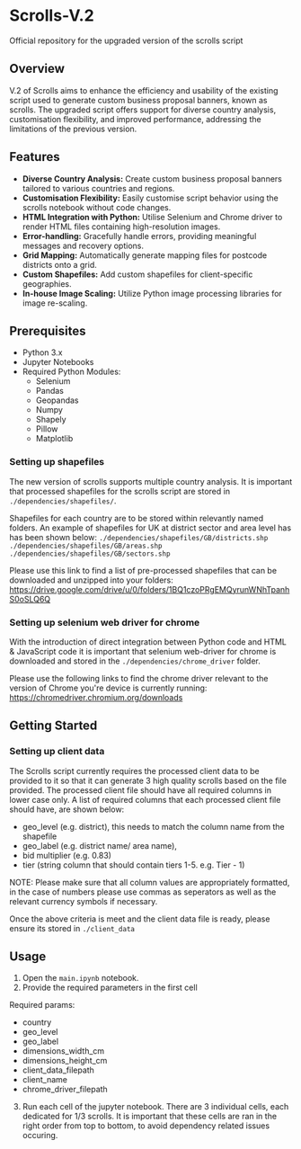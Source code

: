# Scrolls-V.2
Official repository for the upgraded version of the scrolls script

## Overview
V.2 of Scrolls aims to enhance the efficiency and usability of the existing script used to generate custom business proposal banners, known as scrolls. The upgraded script offers support for diverse country analysis, customisation flexibility, and improved performance, addressing the limitations of the previous version.

## Features
- **Diverse Country Analysis:** Create custom business proposal banners tailored to various countries and regions.
- **Customisation Flexibility:** Easily customise script behavior using the scrolls notebook without code changes.
- **HTML Integration with Python:** Utilise Selenium and Chrome driver to render HTML files containing high-resolution images.
- **Error-handling:** Gracefully handle errors, providing meaningful messages and recovery options.
- **Grid Mapping:** Automatically generate mapping files for postcode districts onto a grid.
- **Custom Shapefiles:** Add custom shapefiles for client-specific geographies.
- **In-house Image Scaling:** Utilize Python image processing libraries for image re-scaling.

## Prerequisites
- Python 3.x
- Jupyter Notebooks
- Required Python Modules:
  - Selenium
  - Pandas
  - Geopandas
  - Numpy
  - Shapely
  - Pillow
  - Matplotlib
    
### Setting up shapefiles
The new version of scrolls supports multiple country analysis. It is important that processed shapefiles for the scrolls script are stored in `./dependencies/shapefiles/`. 

Shapefiles for each country are to be stored within relevantly named folders. An example of shapefiles for UK at district sector and area level has has been shown below:
`./dependencies/shapefiles/GB/districts.shp`
`./dependencies/shapefiles/GB/areas.shp`
`./dependencies/shapefiles/GB/sectors.shp`

Please use this link to find a list of pre-processed shapefiles that can be downloaded and unzipped into your folders: https://drive.google.com/drive/u/0/folders/1BQ1czoPRgEMQyrunWNhTpanhS0oSLQ6Q

### Setting up selenium web driver for chrome
With the introduction of direct integration between Python code and HTML & JavaScript code it is important that selenium web-driver for chrome is downloaded and stored in the `./dependencies/chrome_driver` folder.

Please use the following links to find the chrome driver relevant to the version of Chrome you're device is currently running: https://chromedriver.chromium.org/downloads

## Getting Started
### Setting up client data
The Scrolls script currently requires the processed client data to be provided to it so that it can generate 3 high quality scrolls based on the file provided. The processed client file should have all required columns in lower case only. A list of required columns that each processed client file should have, are shown below:
  - geo_level (e.g. district), this needs to match the column name from the shapefile
  - geo_label (e.g. district name/ area name),
  - bid multiplier (e.g. 0.83)
  - tier (string column that should contain tiers 1-5. e.g. Tier - 1)

 NOTE: Please make sure that all column values are appropriately formatted, in the case of numbers please use commas as seperators as well as the relevant currency symbols if necessary.

 Once the above criteria is meet and the client data file is ready, please ensure its stored in `./client_data`

## Usage
1. Open the `main.ipynb` notebook.
2. Provide the required parameters in the first cell
   
Required params:
  - country
  - geo_level
  - geo_label
  - dimensions_width_cm
  - dimensions_height_cm
  - client_data_filepath
  - client_name
  - chrome_driver_filepath

3. Run each cell of the jupyter notebook. There are 3 individual cells, each dedicated for 1/3 scrolls. It is important that these cells are ran in the right order from top to bottom, to avoid dependency related issues occuring.
